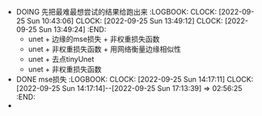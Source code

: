 - DOING 先把最难最想尝试的结果给跑出来
  :LOGBOOK:
  CLOCK: [2022-09-25 Sun 10:43:06]
  CLOCK: [2022-09-25 Sun 13:49:12]
  CLOCK: [2022-09-25 Sun 13:49:24]
  :END:
	- unet + 边缘的mse损失 + 非权重损失函数
	- unet + 非权重损失函数 + 用网络衡量边缘相似性
	- unet + 去点tinyUnet
	- unet + 非权重损失函数
- DONE mse损失
  :LOGBOOK:
  CLOCK: [2022-09-25 Sun 14:17:11]
  CLOCK: [2022-09-25 Sun 14:17:14]--[2022-09-25 Sun 17:13:39] =>  02:56:25
  :END:
-